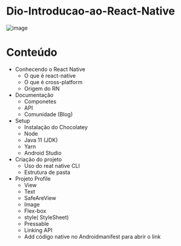# Dio-Introducao-ao-React-Native
![image](https://user-images.githubusercontent.com/92237773/171474289-d34d2c09-d7aa-48bd-beab-fd67bd7b63be.png)

# Conteúdo 
- Conhecendo o React Native
  - O que é react-native
  - O que é cross-platform
  - Origem do RN
- Documentação
  - Componetes 
  - API
  - Comunidade (Blog)
- Setup 
  - Instalação do Chocolatey
  - Node
  - Java 11 (JDK)
  - Yarn
  - Android Studio
- Criação do projeto 
  - Uso do reat native CLI
  - Estrutura de pasta
- Projeto Profile
  - View
  - Text
  - SafeAreView
  - Image
  - Flex-box
  - style( StyleSheet)
  - Pressable
  - Linking API
  - Add código native no Androidmanifest para abrir o link 
